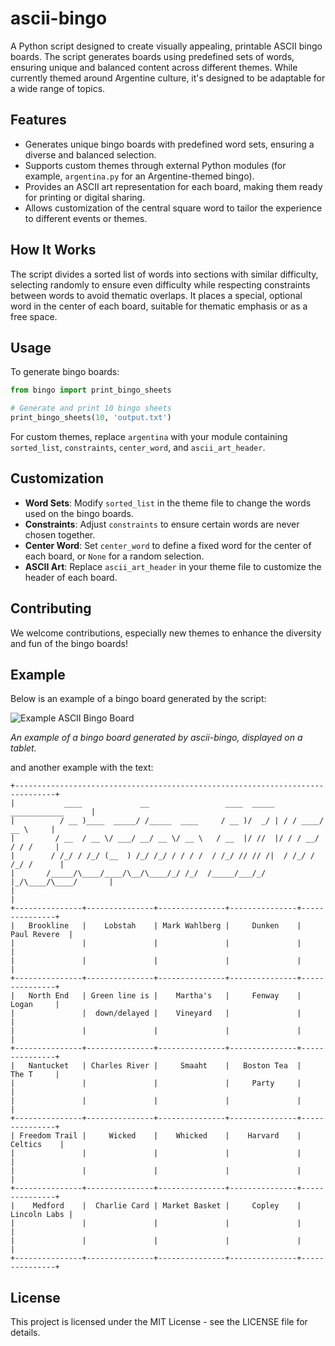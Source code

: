 # ascii-bingo

A Python script designed to create visually appealing, printable ASCII bingo boards. The script generates boards using predefined sets of words, ensuring unique and balanced content across different themes. While currently themed around Argentine culture, it's designed to be adaptable for a wide range of topics.

## Features

- Generates unique bingo boards with predefined word sets, ensuring a diverse and balanced selection.
- Supports custom themes through external Python modules (for example, `argentina.py` for an Argentine-themed bingo).
- Provides an ASCII art representation for each board, making them ready for printing or digital sharing.
- Allows customization of the central square word to tailor the experience to different events or themes.

## How It Works

The script divides a sorted list of words into sections with similar difficulty, selecting randomly to ensure even difficulty while respecting constraints between words to avoid thematic overlaps. It places a special, optional word in the center of each board, suitable for thematic emphasis or as a free space.

## Usage

To generate bingo boards:

```python
from bingo import print_bingo_sheets

# Generate and print 10 bingo sheets
print_bingo_sheets(10, 'output.txt')
```

For custom themes, replace `argentina` with your module containing `sorted_list`, `constraints`, `center_word`, and `ascii_art_header`.

## Customization

- **Word Sets**: Modify `sorted_list` in the theme file to change the words used on the bingo boards.
- **Constraints**: Adjust `constraints` to ensure certain words are never chosen together.
- **Center Word**: Set `center_word` to define a fixed word for the center of each board, or `None` for a random selection.
- **ASCII Art**: Replace `ascii_art_header` in your theme file to customize the header of each board.

## Contributing

We welcome contributions, especially new themes to enhance the diversity and fun of the bingo boards!

## Example

Below is an example of a bingo board generated by the script:

![Example ASCII Bingo Board](https://github.com/JLansey/ascii-bingo/assets/4146681/5144747b-53db-4dc4-a1e4-f337a1ad7b05)

*An example of a bingo board generated by ascii-bingo, displayed on a tablet.*

and another example with the text:

    +-------------------------------------------------------------------------------+
    |           ____             __                 ____  _____   ____________      |
    |          / __ )____  _____/ /_____  ____     / __ )/  _/ | / / ____/ __ \     |
    |         / __  / __ \/ ___/ __/ __ \/ __ \   / __  |/ //  |/ / / __/ / / /     |
    |        / /_/ / /_/ (__  ) /_/ /_/ / / / /  / /_/ // // /|  / /_/ / /_/ /      |
    |       /_____/\____/____/\__/\____/_/ /_/  /_____/___/_/ |_/\____/\____/       |
    |                                                                               |
    +---------------+---------------+---------------+---------------+---------------+
    |   Brookline   |    Lobstah    | Mark Wahlberg |     Dunken    |  Paul Revere  |
    |               |               |               |               |               |
    |               |               |               |               |               |
    +---------------+---------------+---------------+---------------+---------------+
    |   North End   | Green line is |    Martha's   |     Fenway    |     Logan     |
    |               |  down/delayed |    Vineyard   |               |               |
    |               |               |               |               |               |
    +---------------+---------------+---------------+---------------+---------------+
    |   Nantucket   | Charles River |     Smaaht    |   Boston Tea  |     The T     |
    |               |               |               |     Party     |               |
    |               |               |               |               |               |
    +---------------+---------------+---------------+---------------+---------------+
    | Freedom Trail |     Wicked    |    Whicked    |    Harvard    |    Celtics    |
    |               |               |               |               |               |
    |               |               |               |               |               |
    +---------------+---------------+---------------+---------------+---------------+
    |    Medford    |  Charlie Card | Market Basket |     Copley    |  Lincoln Labs |
    |               |               |               |               |               |
    |               |               |               |               |               |
    +---------------+---------------+---------------+---------------+---------------+


## License

This project is licensed under the MIT License - see the LICENSE file for details.

